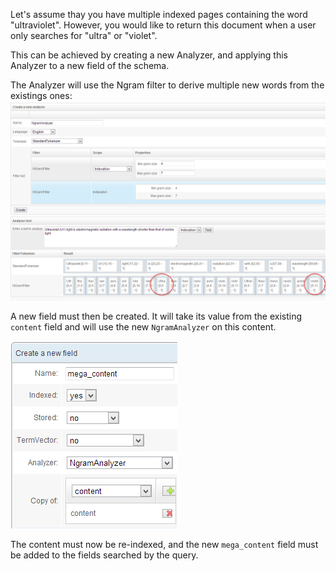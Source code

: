 Let's assume thay you have multiple indexed pages containing the word "ultraviolet". However, you would like to return this document when a user only searches for "ultra" or "violet".

This can be achieved by creating a new Analyzer, and applying this Analyzer to a new field of the schema.

The Analyzer will use the Ngram filter to derive multiple new words from the existings ones:
![ngram](ngram.png)

A new field must then be created. It will take its value from the existing `content` field and will use the new `NgramAnalyzer` on this content.

![ngram field](ngram_field.png)

The content must now be re-indexed, and the new `mega_content` field must be added to the fields searched by the query.
